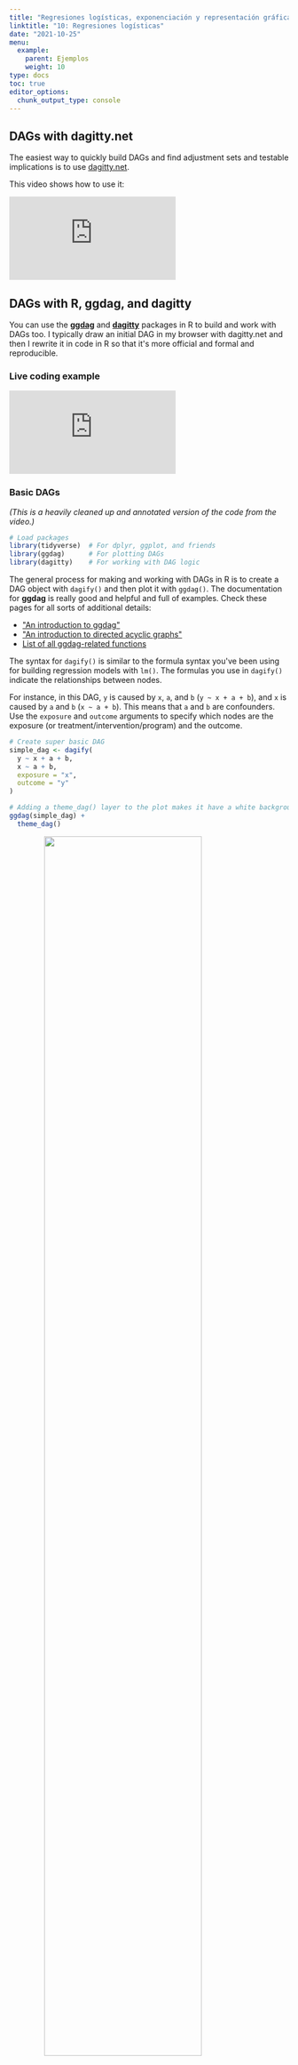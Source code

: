 ```yaml
---
title: "Regresiones logísticas, exponenciación y representación gráfica"
linktitle: "10: Regresiones logísticas"
date: "2021-10-25"
menu:
  example:
    parent: Ejemplos
    weight: 10
type: docs
toc: true
editor_options: 
  chunk_output_type: console
---
```


## DAGs with dagitty.net

The easiest way to quickly build DAGs and find adjustment sets and testable implications is to use [dagitty.net](http://dagitty.net/). 

This video shows how to use it:

<div class="embed-responsive embed-responsive-16by9">
<iframe class="embed-responsive-item" src="https://www.youtube.com/embed/3euqrnD9w7c" frameborder="0" allow="accelerometer; autoplay; encrypted-media; gyroscope; picture-in-picture" allowfullscreen></iframe>
</div>


## DAGs with R, ggdag, and dagitty

You can use the [**ggdag**](https://ggdag.malco.io/) and [**dagitty**](http://dagitty.net/primer/) packages in R to build and work with DAGs too. I typically draw an initial DAG in my browser with dagitty.net and then I rewrite it in code in R so that it's more official and formal and reproducible.

### Live coding example

<div class="embed-responsive embed-responsive-16by9">
<iframe class="embed-responsive-item" src="https://www.youtube.com/embed/uoAjyyToUTE" frameborder="0" allow="accelerometer; autoplay; encrypted-media; gyroscope; picture-in-picture" allowfullscreen></iframe>
</div>

### Basic DAGs

*(This is a heavily cleaned up and annotated version of the code from the video.)*




```r
# Load packages
library(tidyverse)  # For dplyr, ggplot, and friends
library(ggdag)      # For plotting DAGs
library(dagitty)    # For working with DAG logic
```

The general process for making and working with DAGs in R is to create a DAG object with `dagify()` and then plot it with `ggdag()`. The documentation for **ggdag** is really good and helpful and full of examples. Check these pages for all sorts of additional details:

- ["An introduction to ggdag"](https://ggdag.malco.io/articles/intro-to-ggdag.html)
- ["An introduction to directed acyclic graphs"](https://ggdag.malco.io/articles/intro-to-dags.html)
- [List of all ggdag-related functions](https://ggdag.malco.io/reference/index.html)

The syntax for `dagify()` is similar to the formula syntax you've been using for building regression models with `lm()`. The formulas you use in `dagify()` indicate the relationships between nodes.

For instance, in this DAG, `y` is caused by `x`, `a`, and `b` (`y ~ x + a + b`), and `x` is caused by `a` and `b` (`x ~ a + b`). This means that `a` and `b` are confounders. Use the `exposure` and `outcome` arguments to specify which nodes are the exposure (or treatment/intervention/program) and the outcome.


```r
# Create super basic DAG
simple_dag <- dagify(
  y ~ x + a + b,
  x ~ a + b,
  exposure = "x",
  outcome = "y"
)

# Adding a theme_dag() layer to the plot makes it have a white background with no axis labels
ggdag(simple_dag) +
  theme_dag()
```

<img src="/example/10-practico_files/figure-html/super-basic-dag-1.png" width="75%" style="display: block; margin: auto;" />

If you want to plot which nodes are the exposure and outcome, use `ggdag_status()` instead:


```r
ggdag_status(simple_dag) +
  theme_dag()
```

<img src="/example/10-practico_files/figure-html/simple-status-1.png" width="75%" style="display: block; margin: auto;" />

### Layouts and manual coordinates

Notice how the layout is different in both of those graphs. By default, `ggdag()` positions the nodes randomly every time using a network algorithm. You can change the algorithm by using the `layout` argument: `ggdag(simple_dag, layout = "nicely")`. You can see a full list of possible algorithms by running `?layout_tbl_graph_igraph` in the console.

Alternatively, you can specify your own coordinates so that the nodes are positioned in the same place every time. Do this with the `coords` argument in `dagify()`. 

The best way to figure out what these numbers should be is to draw the DAG on paper or on a whiteboard and add a grid to it and then figure out the coordinates. For instance, in this DAG there are three rows and three columns: `x` and `y` go in the middle row (row 2) while `a` and `b` go in the middle column (column 2). It can also be helpful to not include `theme_dag()` at first so you can see the numbers for the underlying grid. Once you have everything positioned correctly, add `theme_dag()` to clean it up.


```r
simple_dag_with_coords <- dagify(
  y ~ x + a + b,
  x ~ a + b,
  exposure = "x",
  outcome = "y",
  coords = list(x = c(x = 1, a = 2, b = 2, y = 3),
                y = c(x = 2, a = 1, b = 3, y = 2))
)

ggdag_status(simple_dag_with_coords) +
  theme_dag()
```

<img src="/example/10-practico_files/figure-html/dag-with-coords-1.png" width="75%" style="display: block; margin: auto;" />

### Node names and labels

The variable names you use do not have to be limited to just `x`, `y`, and other lowercase letters. You can any names you want, as long as there are no spaces.


```r
dag_with_var_names <- dagify(
  outcome ~ treatment + confounder1 + confounder2,
  treatment ~ confounder1 + confounder2,
  exposure = "treatment",
  outcome = "outcome"
)

ggdag_status(dag_with_var_names) +
  theme_dag()
```

<img src="/example/10-practico_files/figure-html/dag-with-names-1.png" width="75%" style="display: block; margin: auto;" />

However, unless you use very short names, it is likely that the text will not fit inside the nodes. To get around this, you can add labels to the nodes using the `labels` argument in `dagify()`. Plot the labels by setting `use_labels = "label"` in `ggdag()`. You can turn off the text in the nodes with `text = FALSE` in `ggdag()`.


```r
simple_dag_with_coords_and_labels <- dagify(
  y ~ x + a + b,
  x ~ a + b,
  exposure = "x",
  outcome = "y",
  labels = c(y = "Outcome", x = "Treatment",
             a = "Confounder 1", b = "Confounder 2"),
  coords = list(x = c(x = 1, a = 2, b = 2, y = 3),
                y = c(x = 2, a = 1, b = 3, y = 2))
)

ggdag_status(simple_dag_with_coords_and_labels,
             use_labels = "label", text = FALSE) +
  guides(fill = FALSE, color = FALSE) +  # Disable the legend
  theme_dag()
```

<img src="/example/10-practico_files/figure-html/dag-with-labels-1.png" width="75%" style="display: block; margin: auto;" />


### Paths and adjustment sets

R can also perform analysis on DAG objects. For example, we can find all the testable implications from the DAG using the `impliedConditionalIndependencies()` function from the **dagitty** package. For this simple DAG, there is only one: `a` should be independent of `b`. If we had a dataset with columns for each of these variables, we could check if this is true by running `cor(a, b)` to see if the two are related.


```r
impliedConditionalIndependencies(simple_dag)
## a _||_ b
```

We can also find all the paths between `x` and `y` using the `paths()` function from the **dagitty** package. We can see that there are three open paths between `x` and `y`:


```r
paths(simple_dag)
## $paths
## [1] "x -> y"      "x <- a -> y" "x <- b -> y"
## 
## $open
## [1] TRUE TRUE TRUE
```

The first open path is fine—we want a single *d*-connected relationship between treatment and outcome—but the other two indicate that there is confounding from `a` and `b`. We can see what each of these paths are with the `ggdag_paths()` function from the **ggdag** package:


```r
ggdag_paths(simple_dag_with_coords) +
  theme_dag()
```

<img src="/example/10-practico_files/figure-html/plot-dag-paths-1.png" width="75%" style="display: block; margin: auto;" />

Instead of listing out all the possible paths and identifying backdoors by hand, you can use the `adjustmentSets()` function in the **dagitty** package to programmatically find all the nodes that need to be adjusted. Here we see that both `a` and `b` need to be controlled for to isolate the `x -> y` relationship.


```r
adjustmentSets(simple_dag)
## { a, b }
```

You can also visualize the adjustment sets with `ggdag_adjustment_set()` in the **ggdag** package. Make sure you set `shadow = TRUE` to draw the arrows coming out of the adjusted nodes—by default, those are not included.


```r
ggdag_adjustment_set(simple_dag_with_coords, shadow = TRUE) +
  theme_dag()
```

<img src="/example/10-practico_files/figure-html/plot-adjustment-sets-1.png" width="75%" style="display: block; margin: auto;" />

R will find minimally sufficient adjustment sets, which includes the fewest number of adjustments needed to close all backdoors between `x` and `y`. In this example DAG there was only one set of variables (`a` and `b`), but in other situations there could be many possible sets, or none if the causal effect is not identifiable.

### Plot DAG from dagitty.net with `ggdag()`

If you use [dagitty.net](http://dagitty.net/) to draw a DAG, you'll notice that it generates some code for you in the model code section:

<img src="/img/example/dagitty-code.png" width="75%" style="display: block; margin: auto;" />

You can copy that `dag{ ... }` code and paste it into R to define a DAG object rather than use the `dagify()` function. To do this, use the `dagitty()` function from the **dagitty** library and include the whole generated model code in single quotes (`''`):


```r
model_from_dagitty <- dagitty('dag {
bb="0,0,1,1"
"A confounder" [pos="0.809,0.306"]
"Another confounder" [pos="0.810,0.529"]
"Some outcome" [outcome,pos="0.918,0.432"]
"Some treatment" [exposure,pos="0.681,0.426"]
"A confounder" -> "Some outcome"
"A confounder" -> "Some treatment"
"Another confounder" -> "Some outcome"
"Another confounder" -> "Some treatment"
"Some treatment" -> "Some outcome"
}
')

ggdag(model_from_dagitty) +
  theme_dag()
```

<img src="/example/10-practico_files/figure-html/code-from-dagitty-1.png" width="75%" style="display: block; margin: auto;" />

By default it's going to look ugly because (1) the node labels don't fit, and (2) slight differences in the coordinates make it so the nodes don't perfectly align with each other. To fix coordinate alignment, you can modify the numbers in the generated DAG code. Here I rounded the numbers so that they're all 0.3, 0.8, etc.

To fix the label issue, you can add the `use_labels` argument like normally. Only here, you can't specify `use_labels = "label"`. Instead, when you specify a DAG using dagitty's code like this, the column in the underlying dataset that contains the labels is named `name`, so you need to use `use_labels = "name"`.

Other `ggdag()` variations like `ggdag_status()` will still work fine.


```r
model_from_dagitty_rounded <- dagitty('dag {
bb="0,0,1,1"
"A confounder" [pos="0.8,0.3"]
"Another confounder" [pos="0.8,0.5"]
"Some outcome" [outcome,pos="0.9,0.4"]
"Some treatment" [exposure,pos="0.7,0.4"]
"A confounder" -> "Some outcome"
"A confounder" -> "Some treatment"
"Another confounder" -> "Some outcome"
"Another confounder" -> "Some treatment"
"Some treatment" -> "Some outcome"
}
')

ggdag_status(model_from_dagitty_rounded, text = FALSE, use_labels = "name") +
  guides(color = FALSE) +  # Turn off legend
  theme_dag()
```

<img src="/example/10-practico_files/figure-html/code-from-dagitty-better-1.png" width="75%" style="display: block; margin: auto;" />


## Mosquito net example

### Conditional independencies

You can test if your stated relationships are correct by looking at the conditional independencies that are implied by the DAG. In dagitty.net, these appear in the sidebar in the "Testable implications" section. To show how this works, we'll use a simulated dataset that I generated about a fictional mosquito net program. Download the data here if you want to follow along:

- [<i class="fas fa-table"></i> `mosquito_nets.csv`](/data/mosquito_nets.csv)

Researchers are interested in whether using mosquito nets decreases an individual's risk of contracting malaria. They have collected data from 1,752 households in an unnamed country and have variables related to environmental factors, individual health, and household characteristics. Additionally, this country has a special government program that provides free mosquito nets to households that meet specific requirements: to qualify for the program, there must be more than 4 members of the household, and the household's monthly income must be lower than \$700 a month. Households are not automatically enrolled in the program, and many do not use it. The data is not experimental—researchers have no control over who uses mosquito nets, and individual households make their own choices over whether to apply for free nets or buy their own nets, as well as whether they use the nets if they have them.


```r
mosquito_dag <- dagify(
  malaria_risk ~ net + income + health + temperature + resistance,
  net ~ income + health + temperature + eligible + household,
  eligible ~ income + household,
  health ~ income,
  exposure = "net",
  outcome = "malaria_risk",
  coords = list(x = c(malaria_risk = 7, net = 3, income = 4, health = 5,
                      temperature = 6, resistance = 8.5, eligible = 2, household = 1),
                y = c(malaria_risk = 2, net = 2, income = 3, health = 1,
                      temperature = 3, resistance = 2, eligible = 3, household = 2)),
  labels = c(malaria_risk = "Risk of malaria", net = "Mosquito net", income = "Income",
             health = "Health", temperature = "Nighttime temperatures",
             resistance = "Insecticide resistance",
             eligible = "Eligible for program", household = "Number in household")
)

ggdag_status(mosquito_dag, use_labels = "label", text = FALSE) +
  guides(fill = FALSE, color = FALSE) +  # Disable the legend
  theme_dag()
```

<img src="/example/10-practico_files/figure-html/build-mosquito-dag-1.png" width="75%" style="display: block; margin: auto;" />

The causal graph above  outlines the complete relationship between mosquito net use and risk of malaria. Each node in the DAG is a column in the dataset collected by the researchers, and includes the following:

- Malaria risk (`malaria_risk`): The likelihood that someone in the household will be infected with malaria. Measured on a scale of 0–100, with higher values indicating higher risk.
- Mosquito net (`net` and `net_num`): A binary variable indicating if the household used mosquito nets.
- Eligible for program (`eligible`): A binary variable indicating if the household is eligible for the free net program.
- Income (`income`): The household's monthly income, in US dollars.
- Nighttime temperatures (`temperature`): The average temperature at night, in Celsius.
- Health (`health`): Self-reported healthiness in the household. Measured on a scale of 0–100, with higher values indicating better health.
- Number in household (`household`): Number of people living in the household.
- Insecticide resistance (`resistance`): Some strains of mosquitoes are more resistant to insecticide and thus pose a higher risk of infecting people with malaria. This is measured on a scale of 0–100, with higher values indicating higher resistance.

According to the DAG, malaria risk is caused by income, temperatures, health, insecticide resistance, and mosquito net use. People who live in hotter regions, have lower incomes, have worse health, are surrounded by mosquitoes with high resistance to insecticide, and who do not use mosquito nets are at higher risk of contracting malaria than those who do not. Mosquito net use is caused by income, nighttime temperatures, health, the number of people living in the house, and eligibility for the free net program. People who live in areas that are cooler at night, have higher incomes, have better health, have more people in the home, and are eligible for free government nets are more likely to regularly use nets than those who do not. The DAG also shows that eligibility for the free net program is caused by income and household size, since households must meet specific thresholds to qualify.

First, let's download the dataset, put in a folder named `data`, and load it:

- [<i class="fas fa-table"></i> `mosquito_nets.csv`](/data/mosquito_nets.csv)


```r
# Load the data.
# It'd be a good idea to click on the "mosquito_nets.csv" object in the
# Environment panel in RStudio to see what the data looks like after you load it
mosquito_nets <- read_csv("data/mosquito_nets.csv")
```



We can use this data to check if the relationships defined by our DAG reflect reality. Recall that *d*-separation implies that nodes are statistically independent of each other and do not transfer associational information. If you draw the mosquito net DAG with dagitty.net, or if you run `impliedConditionalIndependencies()` in R, you can see a list of all the implied conditional independencies. 


```r
impliedConditionalIndependencies(mosquito_dag)
## elgb _||_ hlth | incm
## elgb _||_ mlr_ | hlth, incm, net, tmpr
## elgb _||_ rsst
## elgb _||_ tmpr
## hlth _||_ hshl
## hlth _||_ rsst
## hlth _||_ tmpr
## hshl _||_ incm
## hshl _||_ mlr_ | hlth, incm, net, tmpr
## hshl _||_ rsst
## hshl _||_ tmpr
## incm _||_ rsst
## incm _||_ tmpr
## net _||_ rsst
## rsst _||_ tmpr
```

The `_||_` symbol in the output here is the `\(\perp\)` symbol, which means "independent of". The `|` in the output means "given".

In the interest of space, we will not verify all these implied independencies, but we can test a few of them:

- `\(\text{Health} \perp \text{Household members}\)`: (Read as *"Health is independent of household member count"*.) Health should be independent of the number of people in each household. In the data, the two variables should not be correlated. This is indeed the case:

    
    ```r
    cor(mosquito_nets$health, mosquito_nets$household)
    ## [1] 9.8e-05
    ```

- `\(\text{Income} \perp \text{Insecticide resistance}\)`: (Read as *"Income is independent of insecticide resistance"*.) Income should be independent of insecticide resistance. This is again true:

    
    ```r
    cor(mosquito_nets$income, mosquito_nets$resistance)
    ## [1] 0.014
    ```

- `\(\text{Malaria risk} \perp \text{Household members}\ |\ \text{Health, Income, Bed net use, Temperature}\)`: (Read as *"Malaria risk is independent of house member count given health, income, bed net use, and temperature"*.) Malaria risk should be independent of the number of household members given similar levels of health, income, mosquito net use, and nighttime temperatures. We cannot use `cor()` to test this implication, since there are many variables involved, but we can use a regression model to check if the number of household members is significantly related to malaria risk. It is not significant ($t = -0.17$, `\(p = 0.863\)`), which means the two are independent, as expected.

    
    ```r
    lm(malaria_risk ~ household + health + income + net + temperature,
       data = mosquito_nets) %>%
      broom::tidy()
    ## # A tibble: 6 x 5
    ##   term        estimate std.error statistic   p.value
    ##   <chr>          <dbl>     <dbl>     <dbl>     <dbl>
    ## 1 (Intercept)  76.2      0.966      78.9   0.       
    ## 2 household    -0.0155   0.0893     -0.173 8.63e-  1
    ## 3 health        0.148    0.0107     13.9   9.75e- 42
    ## 4 income       -0.0751   0.00104   -72.6   0.       
    ## 5 netTRUE     -10.4      0.266     -39.2   2.63e-241
    ## 6 temperature   1.01     0.0310     32.5   1.88e-181
    ```

We can check all the other conditional independencies to see if the DAG captures the reality of the full system of factors that influence mosquito net use and malaria risk. If there are substantial and significant correlations between nodes that should be independent, there is likely an issue with the specification of the DAG. Return to the theory of how the phenomena are generated and refine the DAG more.


### Mosquito net adjustment sets

There is a direct path between mosquito net use and the risk of malaria, but the effect is not causally identified due to several other open paths. We can either list out all the paths and find which open paths have arrows pointing backwards into the mosquito net node (run `paths(mosquito_dag)` to see these results), or we can let R find the appropriate adjustment sets automatically:


```r
adjustmentSets(mosquito_dag)
## { health, income, temperature }
```

Based on the relationships between all the nodes in the DAG, adjusting for health, income, and temperature is enough to close all backdoors and identify the relationship between net use and malaria risk. Importantly, we do not need to worry about any of the nodes related to the government program for free nets, since those nodes are not *d*-connected to malaria risk. We only need to worry about confounding relationships.

We can confirm this graphically with `ggdag_adjustment_set()`:


```r
ggdag_adjustment_set(mosquito_dag, shadow = TRUE,
                     use_labels = "label", text = FALSE) +
  theme_dag()
```

<img src="/example/10-practico_files/figure-html/plot-mosquito-adjustment-fake-1.png" width="75%" style="display: block; margin: auto;" />
